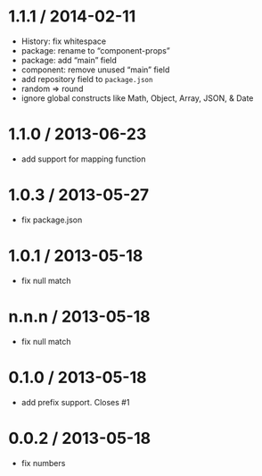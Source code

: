 1.1.1 / 2014-02-11
==================

-   History: fix whitespace
-   package: rename to “component-props”
-   package: add “main” field
-   component: remove unused “main” field
-   add repository field to `package.json`
-   random =&gt; round
-   ignore global constructs like Math, Object, Array, JSON, & Date

1.1.0 / 2013-06-23
==================

-   add support for mapping function

1.0.3 / 2013-05-27
==================

-   fix package.json

1.0.1 / 2013-05-18
==================

-   fix null match

n.n.n / 2013-05-18
==================

-   fix null match

0.1.0 / 2013-05-18
==================

-   add prefix support. Closes \#1

0.0.2 / 2013-05-18
==================

-   fix numbers
